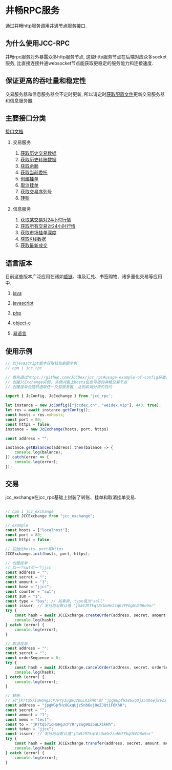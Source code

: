# 井畅RPC服务

通过井畅http服务调用井通节点服务接口.

## 为什么使用JCC-RPC

井畅rpc服务对外暴露众多http服务节点, 这些http服务节点在后端对应众多socket服务, 比直接连接井通websocket节点能获取更稳定的服务能力和连接速度.

## 保证更高的吞吐量和稳定性

交易服务器和信息服务器会不定时更新, 所以请定时[获取配置文件](https://github.com/JCCDex/jcc_rpc#usage-example-of-config)更新交易服务器和信息服务器.

## 主要接口分类

[接口文档](https://github.com/JCCDex/jcc_server_doc)

1. 交易服务
   1. [获取历史交易数据](https://github.com/JCCDex/jcc_rpc#gethistorictransactions)
   2. [获取历史转账数据](https://github.com/JCCDex/jcc_rpc#gethistoricpayments)
   3. [获取余额](https://github.com/JCCDex/jcc_rpc#getbalances)
   4. [获取当前委托](https://github.com/JCCDex/jcc_rpc#getorders)
   5. [创建挂单](https://github.com/JCCDex/jcc_rpc#createorder)
   6. [取消挂单](https://github.com/JCCDex/jcc_rpc#deleteorder)
   7. [获取交易序列号](https://github.com/JCCDex/jcc_rpc#getsequence)
   8. [转账](https://github.com/JCCDex/jcc_rpc#transferaccount)

2. 信息服务
   1. [获取某交易对24小时行情](https://github.com/JCCDex/jcc_rpc#getticker)
   2. [获取所有交易对24小时行情](https://github.com/JCCDex/jcc_rpc#getalltickers)
   3. [获取市场挂单深度](https://github.com/JCCDex/jcc_rpc#getdepth)
   4. [获取K线数据](https://github.com/JCCDex/jcc_rpc#getkline)
   5. [获取最新成交](https://github.com/JCCDex/jcc_rpc#gethistory)

## 语言版本

目前这些版本广泛应用在诸如[威链](https://weidex.vip)、埃及汇兑、书签购物、诸多量化交易等应用中.

1. [java](https://github.com/JCCDex/jcc_rpc_java)

2. [javascript](https://github.com/JCCDex/jcc_rpc)

3. [php](https://github.com/JCCDex/jcc_rpc_php)

4. [object-c](https://github.com/JCCDex/jcc_rpc_oc)

5. [易语言](https://github.com/JCCDex/jcc_rpc_yi)

## 使用示例

```javascript
// 以javascript版本获取钱包余额举例
// npm i jcc_rpc

// 首先通过https://github.com/JCCDex/jcc_rpc#usage-example-of-config获取井畅交易服务器或信息服务器, 交易服务器为响应数据中exHosts字段，信息服务器为infoHosts字段
// 创建JcExchange实例, 实例对象上hosts包含可用的井畅交易节点
// 创建挂单会随机选取任一交易服务器, 达到前端分流的目的

import { JcConfig, JcExchange } from 'jcc_rpc';

let instance = new JcConfig(["jccdex.cn", "weidex.vip"], 443, true);
let res = await instance.getConfig();
const hosts = res.exHosts;
const port = 80;
const https = false;
instance = new JcExchange(hosts, port, https)

const address = "";

instance.getBalances(address).then(balance => {
    console.log(balance);
}).catch(error => {
    console.log(error);
});

```

## 交易

jcc_exchange在jcc_rpc基础上封装了转账、挂单和取消挂单交易.

```javascript

// npm i jcc_exchange
import JCCExchange from "jcc_exchange";

// example
const hosts = ["localhost"];
const port = 80;
const https = false;

// 初始化hosts、port和https
JCCExchange.init(hosts, port, https);

// 创建挂单
// 以一个swt买一个jjcc
const address = "";
const secret = "";
const amount = "1";
const base = "jjcc";
const counter = "swt";
const sum = "1";
const type = "buy"; // 如果卖, type值为"sell"
const issuer; // 发行地址默认值 "jGa9J9TkqtBcUoHe2zqhVFFbgUVED6o9or"
try {
    const hash = await JCCExchange.createOrder(address, secret, amount, base, counter, sum, type, issuer);
    console.log(hash);
} catch (error) {
    console.log(error);
}

// 取消挂单
const address = "";
const secret = "";
const orderSequence = 0;
try {
    const hash = await JCCExchange.cancelOrder(address, secret, orderSequence);
    console.log(hash);
} catch (error) {
    console.log(error);
}

// 转账
// 从"jKTtq57iqHoHg3cP7Rryzug9Q2puLX1kHh"到 "jpgWGpfHz8GxqUjz5nb6ej8eZJQtiF6KhH"转1jjcc
const address = "jpgWGpfHz8GxqUjz5nb6ej8eZJQtiF6KhH";
const secret = "";
const amount = "1";
const memo = "test";
const to = "jKTtq57iqHoHg3cP7Rryzug9Q2puLX1kHh";
const token = "jjcc";
const issuer; // 发行地址默认值"jGa9J9TkqtBcUoHe2zqhVFFbgUVED6o9or"
try {
    const hash = await JCCExchange.transfer(address, secret, amount, memo, to, token, issuer);
    console.log(hash);
} catch (error) {
    console.log(error);
}
```
